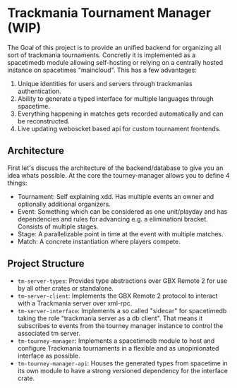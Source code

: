 # Trackmania Tournament Manager (WIP)
The Goal of this project is to provide an unified backend for organizing all sort of trackmania tournaments.
Concretly it is implemented as a spacetimedb module allowing self-hosting or relying on a centrally hosted instance on spacetimes "maincloud".
This has a few advantages:
1. Unique identities for users and servers through trackmanias authentication.
2. Ability to generate a typed interface for multiple languages through spacetime.
3. Everything happening in matches gets recorded automatically and can be reconstructed.
4. Live updating weboscket based api for custom tournament frontends. 

## Architecture
First let's discuss the architecture of the backend/database to give you an idea whats possible. 
At the core the tourney-manager allows you to define 4 things:
- Tournament: Self explaining xdd. Has multiple events an owner and optionally additional organizers.
- Event: Something which can be considered as one unit/playday and has dependencies and rules for advancing e.g. a eliminationi bracket. Consists of multiple stages. 
- Stage: A parallelizable point in time at the event with multiple matches.
- Match: A concrete instantiation where players compete.

## Project Structure
- `tm-server-types`: Provides type abstractions over GBX Remote 2 for use by all other crates or standalone.
- `tm-server-client`: Implements the GBX Remote 2 protocol to interact with a Trackmania server over xml-rpc.
- `tm-server-interface`: Implements a so called "sidecar" for spacetimedb taking the role "trackmania server as a db client". That means it subscribes to events from the tourney manager instance to control the associated tm server.
- `tm-tourney-manager`: Implements a spacetimedb module to host and configure Trackmania tournaments in a flexible and as unopinionated interface as possible. 
- `tm-tourney-manager-api`: Houses the generated types from spacetime in its own module to have a strong versioned dependency for the interface crate.